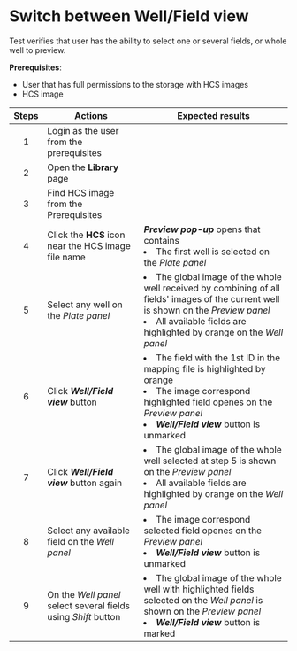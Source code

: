 # Switch between Well/Field view

Test verifies that user has the ability to select one or several fields, or whole well to preview.

**Prerequisites**:
- User that has full permissions to the storage with HCS images
- HCS image

| Steps | Actions | Expected results |
| :---: | --- | --- |
| 1 | Login as the user from the prerequisites | |
| 2 | Open the **Library** page | |
| 3 | Find HCS image from the Prerequisites |  |
| 4 | Click the **HCS** icon near the HCS image file name | ***Preview pop-up*** opens that contains <li> The first well is selected on the *Plate panel* |
| 5 | Select any well on the *Plate panel* | <li> The global image of the whole well received by combining of all fields' images of the current well is shown on the *Preview panel* <li> All available fields are highlighted by orange on the *Well panel* |
| 6 | Click ***Well/Field view*** button | <li> The field with the 1st ID in the mapping file is highlighted by orange <li> The image correspond highlighted field openes on the *Preview panel* <li> ***Well/Field view*** button is unmarked|
| 7 | Click ***Well/Field view*** button again | <li> The global image of the whole well selected at step 5 is shown on the *Preview panel*  <li> All available fields are highlighted by orange on the *Well panel* |
| 8 | Select any available field on the *Well panel*  | <li> The image correspond selected field openes on the *Preview panel* <li> ***Well/Field view*** button is unmarked|
| 9 | On the *Well panel* select several fields using *Shift* button | <li> The global image of the whole well with highlighted fields selected on the *Well panel* is shown on the *Preview panel* <li> ***Well/Field view*** button is marked |
